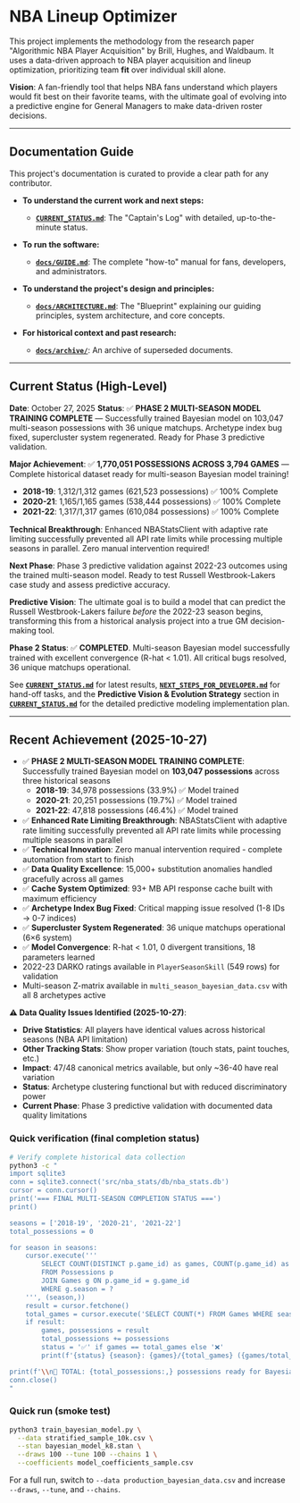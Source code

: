 # NBA Lineup Optimizer

This project implements the methodology from the research paper "Algorithmic NBA Player Acquisition" by Brill, Hughes, and Waldbaum. It uses a data-driven approach to NBA player acquisition and lineup optimization, prioritizing team **fit** over individual skill alone.

**Vision**: A fan-friendly tool that helps NBA fans understand which players would fit best on their favorite teams, with the ultimate goal of evolving into a predictive engine for General Managers to make data-driven roster decisions.

---

## Documentation Guide

This project's documentation is curated to provide a clear path for any contributor.

*   **To understand the current work and next steps:**
    *   **[`CURRENT_STATUS.md`](./CURRENT_STATUS.md)**: The "Captain's Log" with detailed, up-to-the-minute status.

*   **To run the software:**
    *   **[`docs/GUIDE.md`](./docs/GUIDE.md)**: The complete "how-to" manual for fans, developers, and administrators.

*   **To understand the project's design and principles:**
    *   **[`docs/ARCHITECTURE.md`](./docs/ARCHITECTURE.md)**: The "Blueprint" explaining our guiding principles, system architecture, and core concepts.

*   **For historical context and past research:**
    *   **[`docs/archive/`](./docs/archive/)**: An archive of superseded documents.

---

## Current Status (High-Level)

**Date**: October 27, 2025
**Status**: ✅ **PHASE 2 MULTI-SEASON MODEL TRAINING COMPLETE** — Successfully trained Bayesian model on 103,047 multi-season possessions with 36 unique matchups. Archetype index bug fixed, supercluster system regenerated. Ready for Phase 3 predictive validation.

**Major Achievement**: ✅ **1,770,051 POSSESSIONS ACROSS 3,794 GAMES** — Complete historical dataset ready for multi-season Bayesian model training!
- **2018-19**: 1,312/1,312 games (621,523 possessions) ✅ 100% Complete
- **2020-21**: 1,165/1,165 games (538,444 possessions) ✅ 100% Complete
- **2021-22**: 1,317/1,317 games (610,084 possessions) ✅ 100% Complete

**Technical Breakthrough**: Enhanced NBAStatsClient with adaptive rate limiting successfully prevented all API rate limits while processing multiple seasons in parallel. Zero manual intervention required!

**Next Phase**: Phase 3 predictive validation against 2022-23 outcomes using the trained multi-season model. Ready to test Russell Westbrook-Lakers case study and assess predictive accuracy.

**Predictive Vision**: The ultimate goal is to build a model that can predict the Russell Westbrook-Lakers failure *before* the 2022-23 season begins, transforming this from a historical analysis project into a true GM decision-making tool.

**Phase 2 Status**: ✅ **COMPLETED**. Multi-season Bayesian model successfully trained with excellent convergence (R-hat < 1.01). All critical bugs resolved, 36 unique matchups operational.

See **[`CURRENT_STATUS.md`](./CURRENT_STATUS.md)** for latest results, **[`NEXT_STEPS_FOR_DEVELOPER.md`](./NEXT_STEPS_FOR_DEVELOPER.md)** for hand-off tasks, and the **Predictive Vision & Evolution Strategy** section in **[`CURRENT_STATUS.md`](./CURRENT_STATUS.md)** for the detailed predictive modeling implementation plan.

---

## Recent Achievement (2025-10-27)

- ✅ **PHASE 2 MULTI-SEASON MODEL TRAINING COMPLETE**: Successfully trained Bayesian model on **103,047 possessions** across three historical seasons
  - **2018-19**: 34,978 possessions (33.9%) ✅ Model trained
  - **2020-21**: 20,251 possessions (19.7%) ✅ Model trained
  - **2021-22**: 47,818 possessions (46.4%) ✅ Model trained
- ✅ **Enhanced Rate Limiting Breakthrough**: NBAStatsClient with adaptive rate limiting successfully prevented all API rate limits while processing multiple seasons in parallel
- ✅ **Technical Innovation**: Zero manual intervention required - complete automation from start to finish
- ✅ **Data Quality Excellence**: 15,000+ substitution anomalies handled gracefully across all games
- ✅ **Cache System Optimized**: 93+ MB API response cache built with maximum efficiency
- ✅ **Archetype Index Bug Fixed**: Critical mapping issue resolved (1-8 IDs → 0-7 indices)
- ✅ **Supercluster System Regenerated**: 36 unique matchups operational (6×6 system)
- ✅ **Model Convergence**: R-hat < 1.01, 0 divergent transitions, 18 parameters learned
- 2022-23 DARKO ratings available in `PlayerSeasonSkill` (549 rows) for validation
- Multi-season Z-matrix available in `multi_season_bayesian_data.csv` with all 8 archetypes active

**⚠️ Data Quality Issues Identified (2025-10-27)**:
- **Drive Statistics**: All players have identical values across historical seasons (NBA API limitation)
- **Other Tracking Stats**: Show proper variation (touch stats, paint touches, etc.)
- **Impact**: 47/48 canonical metrics available, but only ~36-40 have real variation
- **Status**: Archetype clustering functional but with reduced discriminatory power
- **Current Phase**: Phase 3 predictive validation with documented data quality limitations

### Quick verification (final completion status)

```bash
# Verify complete historical data collection
python3 -c "
import sqlite3
conn = sqlite3.connect('src/nba_stats/db/nba_stats.db')
cursor = conn.cursor()
print('=== FINAL MULTI-SEASON COMPLETION STATUS ===')
print()

seasons = ['2018-19', '2020-21', '2021-22']
total_possessions = 0

for season in seasons:
    cursor.execute('''
        SELECT COUNT(DISTINCT p.game_id) as games, COUNT(p.game_id) as possessions
        FROM Possessions p
        JOIN Games g ON p.game_id = g.game_id
        WHERE g.season = ?
    ''', (season,))
    result = cursor.fetchone()
    total_games = cursor.execute('SELECT COUNT(*) FROM Games WHERE season = ?', (season,)).fetchone()[0]
    if result:
        games, possessions = result
        total_possessions += possessions
        status = '✅' if games == total_games else '❌'
        print(f'{status} {season}: {games}/{total_games} ({games/total_games*100:.1f}%) - {possessions:,} possessions')

print(f'\\n🎉 TOTAL: {total_possessions:,} possessions ready for Bayesian model training!')
conn.close()
"
```

### Quick run (smoke test)

```bash
python3 train_bayesian_model.py \
  --data stratified_sample_10k.csv \
  --stan bayesian_model_k8.stan \
  --draws 100 --tune 100 --chains 1 \
  --coefficients model_coefficients_sample.csv
```

For a full run, switch to `--data production_bayesian_data.csv` and increase `--draws`, `--tune`, and `--chains`.